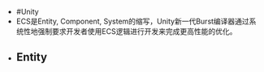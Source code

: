 - #Unity
- ECS是Entity, Component, System的缩写，Unity新一代Burst编译器通过系统性地强制要求开发者使用ECS逻辑进行开发来完成更高性能的优化。
- Entity
	-